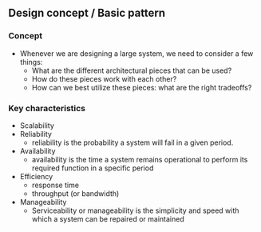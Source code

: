 ## Design concept / Basic pattern

### Concept 
- Whenever we are designing a large system, we need to consider a few things:
	- What are the different architectural pieces that can be used?
	- How do these pieces work with each other?
	- How can we best utilize these pieces: what are the right tradeoffs?

### Key characteristics 
- Scalability
- Reliability
	- reliability is the probability a system will fail in a given period.
- Availability
	- availability is the time a system remains operational to perform its required function in a specific period
- Efficiency
	- response time
	- throughput (or bandwidth) 
- Manageability
	- Serviceability or manageability is the simplicity and speed with which a system can be repaired or maintained